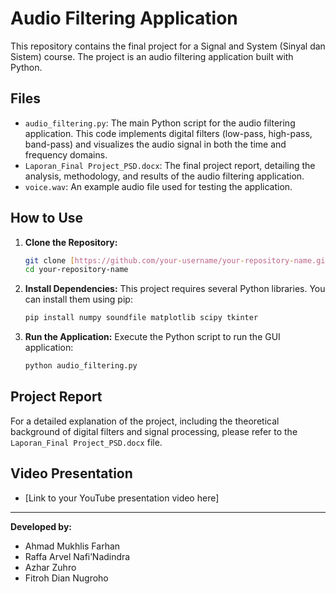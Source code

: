 # Audio Filtering Application

This repository contains the final project for a Signal and System (Sinyal dan Sistem) course. The project is an audio filtering application built with Python.

## Files

* `audio_filtering.py`: The main Python script for the audio filtering application. This code implements digital filters (low-pass, high-pass, band-pass) and visualizes the audio signal in both the time and frequency domains.
* `Laporan_Final Project_PSD.docx`: The final project report, detailing the analysis, methodology, and results of the audio filtering application.
* `voice.wav`: An example audio file used for testing the application.

## How to Use

1.  **Clone the Repository:**
    ```bash
    git clone [https://github.com/your-username/your-repository-name.git](https://github.com/your-username/your-repository-name.git)
    cd your-repository-name
    ```

2.  **Install Dependencies:**
    This project requires several Python libraries. You can install them using pip:
    ```bash
    pip install numpy soundfile matplotlib scipy tkinter
    ```

3.  **Run the Application:**
    Execute the Python script to run the GUI application:
    ```bash
    python audio_filtering.py
    ```

## Project Report

For a detailed explanation of the project, including the theoretical background of digital filters and signal processing, please refer to the `Laporan_Final Project_PSD.docx` file.

## Video Presentation

* [Link to your YouTube presentation video here]

---

**Developed by:**

* Ahmad Mukhlis Farhan
* Raffa Arvel Nafi’Nadindra
* Azhar Zuhro
* Fitroh Dian Nugroho
